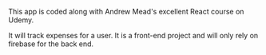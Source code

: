 This app is coded along with Andrew Mead's excellent React course on Udemy.

It will track expenses for a user.  It is a front-end project and will only rely on firebase for the back end.
